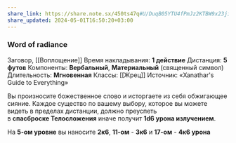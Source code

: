 ```yaml
---
share_link: https://share.note.sx/450ts47q#U/DuqB05YTU4fPmJz2KTBW9x23jiXw/ZfCRqqYl7IRI
share_updated: 2024-05-01T16:50:20+03:00
---
```

### Word of radiance
Заговор, [[Воплощение]]
Время накладывания: **1 действие**
Дистанция: **5 футов**
Компоненты: **Вербальный**, **Материальный** (священный символ)
Длительность: **Мгновенная**
Классы: [[Жрец]]
Источник: «Xanathar's Guide to Everything»

Вы произносите божественное слово и исторгаете из себя обжигающее сияние. Каждое существо по вашему выбору, которое вы можете видеть в пределах дистанции, должно преуспеть в **спасброске Телосложения** иначе получит **1d6 урона излучением**.  
  
На **5-ом уровне** вы наносите **2к6**, **11-ом** - **3к6** и **17-ом** - **4к6 урона**